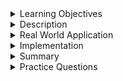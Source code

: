 
<details><summary>Learning Objectives</summary>

<br>

After completing this module, associates should be able to:
- Describe what a `CROSS JOIN` is
- Write commands that make use of `CROSS JOIN`

</details>
<details><summary>Description</summary>
<br>

- `CROSS JOIN`, commonly known as a `CARTESIAN JOIN`, returns all possible row combinations from each table.
- If no condition is provided, the result set is obtained by multiplying each row of table1 with all rows in table2.

![cross](images/Cross-join.jpg)

**Syntax**:  
SELECT *  
FROM Table1  
CROSS JOIN Table2;  
</details>
<details><summary>Real World Application</summary>
<br>

* `CROSS JOIN` is used when we need to find all the possibilites of combining multiple records where the result set includes every row from each contributing table.
* Creating Test Data - `CROSS JOIN` can be used to generate a Cartesian product, providing a comprehensive dataset for testing.
* Finding Missing Relationships - `CROSS JOIN` can be employed to identify missing relationships or gaps in data. 

</details>
<details><summary>Implementation</summary> 
<br>

Let's consider a real-world example involving an online store. Below, we have the two tables `Customers` and `Products`:

Table: Customers

|customerid|f_name |l_name   |
----------|-------|---------|
|1|Alice  |May      |
|2|Bob    |Parker   |
|3|Charlie|Chocolate|

Table: Products

|productid|productname|price |
---------|-----------|------|
|101|Laptop     |999.99|
|102|Smartphone |499.99|
|103|Headphones | 79.99|

Let's generate all possible combinations of customers and products using a cross join.

```sql
-- Cross join to generate all combinations of customers and products
SELECT Customers.CustomerID, Customers.F_Name, Customers.L_Name, 
Products.ProductID, Products.ProductName, Products.Price AS ProductPrice
FROM Customers
CROSS JOIN Products;
```

In this example, the `Customers` table represents the store's customers, and the Products table represents the available products with their prices. The cross join generates all possible combinations of customers and products, allowing you to see every customer paired with every product.

**OUTPUT**:

|customerid|f_name |l_name   |productid|productname|productprice|
----------|-------|---------|---------|-----------|------------|
|1|Alice  |May      |      101|Laptop     |      999.99|
|2|Bob    |Parker   |      101|Laptop     |      999.99|
|3|Charlie|Chocolate|      101|Laptop     |      999.99|
|1|Alice  |May      |      102|Smartphone |      499.99|
|2|Bob    |Parker   |      102|Smartphone |      499.99|
|3|Charlie|Chocolate|      102|Smartphone |      499.99|
|1|Alice  |May      |      103|Headphones |       79.99|
|2|Bob    |Parker   |      103|Headphones |       79.99|
|3|Charlie|Chocolate|      103|Headphones |       79.99|


This information can be useful because now we can analyzing potential sales opportunities, understand customer preferences, or generating comprehensive reports for marketing strategies.

</details>
<details><summary>Summary</summary> 
<br>

* `CROSS JOIN` can potentially result in a very large output.
* In a `CROSS JOIN`, there is no ON clause specifying a matching condition because it explicitly generates all possible combinations of rows from the involved tables.

</details>
<details><summary>Practice Questions</summary>

[Practice Questions](./Quiz.gift)</details>
